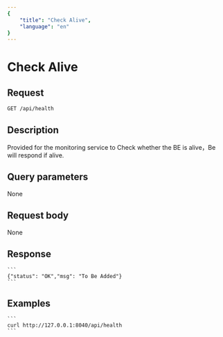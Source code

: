 ```yaml
---
{
    "title": "Check Alive",
    "language": "en"
}
---
```


<!-- 
Licensed to the Apache Software Foundation (ASF) under one
or more contributor license agreements.  See the NOTICE file
distributed with this work for additional information
regarding copyright ownership.  The ASF licenses this file
to you under the Apache License, Version 2.0 (the
"License"); you may not use this file except in compliance
with the License.  You may obtain a copy of the License at

  http://www.apache.org/licenses/LICENSE-2.0

Unless required by applicable law or agreed to in writing,
software distributed under the License is distributed on an
"AS IS" BASIS, WITHOUT WARRANTIES OR CONDITIONS OF ANY
KIND, either express or implied.  See the License for the
specific language governing permissions and limitations
under the License.
-->

# Check Alive

## Request

`GET /api/health`

## Description

Provided for the monitoring service to Check whether the BE is alive，Be will respond if alive.

## Query parameters

None   

## Request body

None

## Response

    ```
    {"status": "OK","msg": "To Be Added"}
    ```

## Examples


    ```
    curl http://127.0.0.1:8040/api/health
    ```

